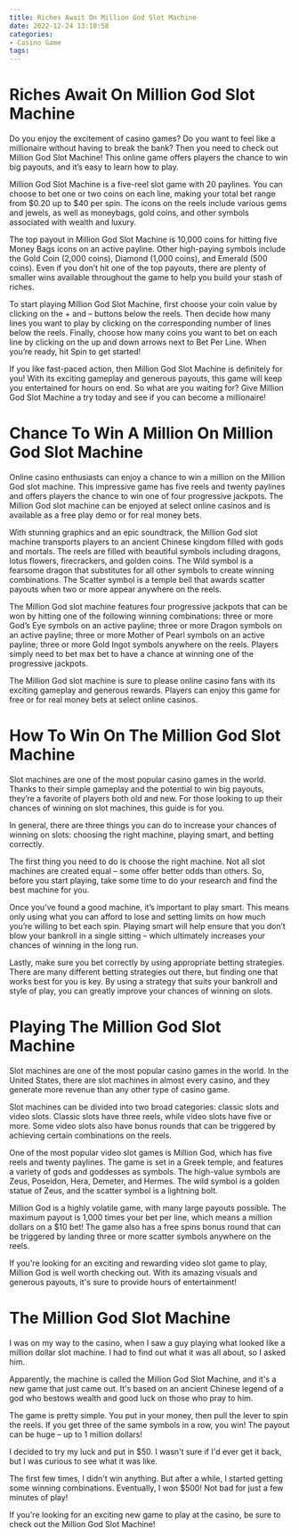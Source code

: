 ```yaml
---
title: Riches Await On Million God Slot Machine
date: 2022-12-24 13:10:58
categories:
- Casino Game
tags:
---
```



#  Riches Await On Million God Slot Machine

Do you enjoy the excitement of casino games? Do you want to feel like a millionaire without having to break the bank? Then you need to check out Million God Slot Machine! This online game offers players the chance to win big payouts, and it’s easy to learn how to play.

Million God Slot Machine is a five-reel slot game with 20 paylines. You can choose to bet one or two coins on each line, making your total bet range from $0.20 up to $40 per spin. The icons on the reels include various gems and jewels, as well as moneybags, gold coins, and other symbols associated with wealth and luxury.

The top payout in Million God Slot Machine is 10,000 coins for hitting five Money Bags icons on an active payline. Other high-paying symbols include the Gold Coin (2,000 coins), Diamond (1,000 coins), and Emerald (500 coins). Even if you don’t hit one of the top payouts, there are plenty of smaller wins available throughout the game to help you build your stash of riches.

To start playing Million God Slot Machine, first choose your coin value by clicking on the + and – buttons below the reels. Then decide how many lines you want to play by clicking on the corresponding number of lines below the reels. Finally, choose how many coins you want to bet on each line by clicking on the up and down arrows next to Bet Per Line. When you’re ready, hit Spin to get started!

If you like fast-paced action, then Million God Slot Machine is definitely for you! With its exciting gameplay and generous payouts, this game will keep you entertained for hours on end. So what are you waiting for? Give Million God Slot Machine a try today and see if you can become a millionaire!

#  Chance To Win A Million On Million God Slot Machine

Online casino enthusiasts can enjoy a chance to win a million on the Million God slot machine. This impressive game has five reels and twenty paylines and offers players the chance to win one of four progressive jackpots. The Million God slot machine can be enjoyed at select online casinos and is available as a free play demo or for real money bets.

With stunning graphics and an epic soundtrack, the Million God slot machine transports players to an ancient Chinese kingdom filled with gods and mortals. The reels are filled with beautiful symbols including dragons, lotus flowers, firecrackers, and golden coins. The Wild symbol is a fearsome dragon that substitutes for all other symbols to create winning combinations. The Scatter symbol is a temple bell that awards scatter payouts when two or more appear anywhere on the reels.

The Million God slot machine features four progressive jackpots that can be won by hitting one of the following winning combinations: three or more God’s Eye symbols on an active payline; three or more Dragon symbols on an active payline; three or more Mother of Pearl symbols on an active payline; three or more Gold Ingot symbols anywhere on the reels. Players simply need to bet max bet to have a chance at winning one of the progressive jackpots.

The Million God slot machine is sure to please online casino fans with its exciting gameplay and generous rewards. Players can enjoy this game for free or for real money bets at select online casinos.

#  How To Win On The Million God Slot Machine

Slot machines are one of the most popular casino games in the world. Thanks to their simple gameplay and the potential to win big payouts, they’re a favorite of players both old and new. For those looking to up their chances of winning on slot machines, this guide is for you.

In general, there are three things you can do to increase your chances of winning on slots: choosing the right machine, playing smart, and betting correctly.

The first thing you need to do is choose the right machine. Not all slot machines are created equal – some offer better odds than others. So, before you start playing, take some time to do your research and find the best machine for you.

Once you’ve found a good machine, it’s important to play smart. This means only using what you can afford to lose and setting limits on how much you’re willing to bet each spin. Playing smart will help ensure that you don’t blow your bankroll in a single sitting – which ultimately increases your chances of winning in the long run.

Lastly, make sure you bet correctly by using appropriate betting strategies. There are many different betting strategies out there, but finding one that works best for you is key. By using a strategy that suits your bankroll and style of play, you can greatly improve your chances of winning on slots.

#  Playing The Million God Slot Machine

Slot machines are one of the most popular casino games in the world. In the United States, there are slot machines in almost every casino, and they generate more revenue than any other type of casino game.

Slot machines can be divided into two broad categories: classic slots and video slots. Classic slots have three reels, while video slots have five or more. Some video slots also have bonus rounds that can be triggered by achieving certain combinations on the reels.

One of the most popular video slot games is Million God, which has five reels and twenty paylines. The game is set in a Greek temple, and features a variety of gods and goddesses as symbols. The high-value symbols are Zeus, Poseidon, Hera, Demeter, and Hermes. The wild symbol is a golden statue of Zeus, and the scatter symbol is a lightning bolt.

Million God is a highly volatile game, with many large payouts possible. The maximum payout is 1,000 times your bet per line, which means a million dollars on a $10 bet! The game also has a free spins bonus round that can be triggered by landing three or more scatter symbols anywhere on the reels.

If you're looking for an exciting and rewarding video slot game to play, Million God is well worth checking out. With its amazing visuals and generous payouts, it's sure to provide hours of entertainment!

#  The Million God Slot Machine

I was on my way to the casino, when I saw a guy playing what looked like a million dollar slot machine. I had to find out what it was all about, so I asked him.

Apparently, the machine is called the Million God Slot Machine, and it's a new game that just came out. It's based on an ancient Chinese legend of a god who bestows wealth and good luck on those who pray to him.

The game is pretty simple. You put in your money, then pull the lever to spin the reels. If you get three of the same symbols in a row, you win! The payout can be huge – up to 1 million dollars!

I decided to try my luck and put in $50. I wasn't sure if I'd ever get it back, but I was curious to see what it was like.

The first few times, I didn't win anything. But after a while, I started getting some winning combinations. Eventually, I won $500! Not bad for just a few minutes of play!

If you're looking for an exciting new game to play at the casino, be sure to check out the Million God Slot Machine!
